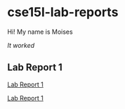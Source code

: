 # cse15l-lab-reports
Hi! My name is Moises
 
 *It worked*

## Lab Report 1

[Lab Report 1](./lab-report-1-week-2.html)

[Lab Report 1](https://molmedo3.github.io/cse15l-lab-reports/lab-report-1-week-2.html)


